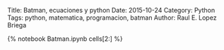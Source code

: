 Title: Batman, ecuaciones y python
Date: 2015-10-24
Category: Python
Tags: python, matematica, programacion, batman
Author: Raul E. Lopez Briega

{% notebook Batman.ipynb cells[2:] %}
